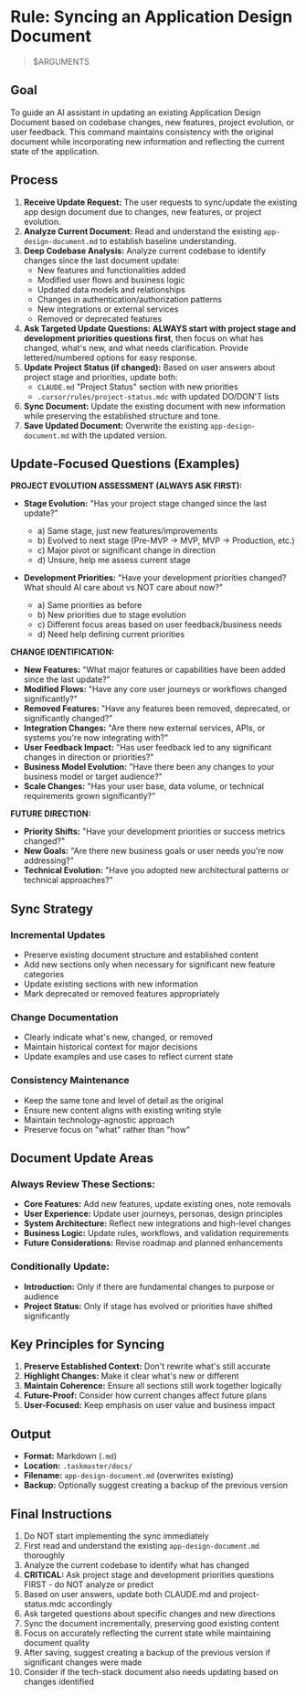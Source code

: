 # Rule: Syncing an Application Design Document

> $ARGUMENTS

## Goal

To guide an AI assistant in updating an existing Application Design Document based on codebase changes, new features, project evolution, or user feedback. This command maintains consistency with the original document while incorporating new information and reflecting the current state of the application.

## Process

1. **Receive Update Request:** The user requests to sync/update the existing app design document due to changes, new features, or project evolution.
2. **Analyze Current Document:** Read and understand the existing `app-design-document.md` to establish baseline understanding.
3. **Deep Codebase Analysis:** Analyze current codebase to identify changes since the last document update:
   - New features and functionalities added
   - Modified user flows and business logic
   - Updated data models and relationships
   - Changes in authentication/authorization patterns
   - New integrations or external services
   - Removed or deprecated features
4. **Ask Targeted Update Questions:** **ALWAYS start with project stage and development priorities questions first**, then focus on what has changed, what's new, and what needs clarification. Provide lettered/numbered options for easy response.
5. **Update Project Status (if changed):** Based on user answers about project stage and priorities, update both:
   - `CLAUDE.md` "Project Status" section with new priorities
   - `.cursor/rules/project-status.mdc` with updated DO/DON'T lists
6. **Sync Document:** Update the existing document with new information while preserving the established structure and tone.
7. **Save Updated Document:** Overwrite the existing `app-design-document.md` with the updated version.

## Update-Focused Questions (Examples)

**PROJECT EVOLUTION ASSESSMENT (ALWAYS ASK FIRST):**

- **Stage Evolution:** "Has your project stage changed since the last update?"

  - a) Same stage, just new features/improvements
  - b) Evolved to next stage (Pre-MVP → MVP, MVP → Production, etc.)
  - c) Major pivot or significant change in direction
  - d) Unsure, help me assess current stage

- **Development Priorities:** "Have your development priorities changed? What should AI care about vs NOT care about now?"
  - a) Same priorities as before
  - b) New priorities due to stage evolution
  - c) Different focus areas based on user feedback/business needs
  - d) Need help defining current priorities

**CHANGE IDENTIFICATION:**

- **New Features:** "What major features or capabilities have been added since the last update?"
- **Modified Flows:** "Have any core user journeys or workflows changed significantly?"
- **Removed Features:** "Have any features been removed, deprecated, or significantly changed?"
- **Integration Changes:** "Are there new external services, APIs, or systems you're now integrating with?"
- **User Feedback Impact:** "Has user feedback led to any significant changes in direction or priorities?"
- **Business Model Evolution:** "Have there been any changes to your business model or target audience?"
- **Scale Changes:** "Has your user base, data volume, or technical requirements grown significantly?"

**FUTURE DIRECTION:**

- **Priority Shifts:** "Have your development priorities or success metrics changed?"
- **New Goals:** "Are there new business goals or user needs you're now addressing?"
- **Technical Evolution:** "Have you adopted new architectural patterns or technical approaches?"

## Sync Strategy

### **Incremental Updates**

- Preserve existing document structure and established content
- Add new sections only when necessary for significant new feature categories
- Update existing sections with new information
- Mark deprecated or removed features appropriately

### **Change Documentation**

- Clearly indicate what's new, changed, or removed
- Maintain historical context for major decisions
- Update examples and use cases to reflect current state

### **Consistency Maintenance**

- Keep the same tone and level of detail as the original
- Ensure new content aligns with existing writing style
- Maintain technology-agnostic approach
- Preserve focus on "what" rather than "how"

## Document Update Areas

### **Always Review These Sections:**

- **Core Features:** Add new features, update existing ones, note removals
- **User Experience:** Update user journeys, personas, design principles
- **System Architecture:** Reflect new integrations and high-level changes
- **Business Logic:** Update rules, workflows, and validation requirements
- **Future Considerations:** Revise roadmap and planned enhancements

### **Conditionally Update:**

- **Introduction:** Only if there are fundamental changes to purpose or audience
- **Project Status:** Only if stage has evolved or priorities have shifted significantly

## Key Principles for Syncing

1. **Preserve Established Context:** Don't rewrite what's still accurate
2. **Highlight Changes:** Make it clear what's new or different
3. **Maintain Coherence:** Ensure all sections still work together logically
4. **Future-Proof:** Consider how current changes affect future plans
5. **User-Focused:** Keep emphasis on user value and business impact

## Output

- **Format:** Markdown (`.md`)
- **Location:** `.taskmaster/docs/`
- **Filename:** `app-design-document.md` (overwrites existing)
- **Backup:** Optionally suggest creating a backup of the previous version

## Final Instructions

1. Do NOT start implementing the sync immediately
2. First read and understand the existing `app-design-document.md` thoroughly
3. Analyze the current codebase to identify what has changed
4. **CRITICAL:** Ask project stage and development priorities questions FIRST - do NOT analyze or predict
5. Based on user answers, update both CLAUDE.md and project-status.mdc accordingly
6. Ask targeted questions about specific changes and new directions
7. Sync the document incrementally, preserving good existing content
8. Focus on accurately reflecting the current state while maintaining document quality
9. After saving, suggest creating a backup of the previous version if significant changes were made
10. Consider if the tech-stack document also needs updating based on changes identified
